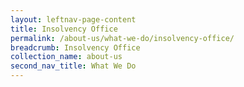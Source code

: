 ```yaml
---
layout: leftnav-page-content
title: Insolvency Office
permalink: /about-us/what-we-do/insolvency-office/
breadcrumb: Insolvency Office
collection_name: about-us
second_nav_title: What We Do
---
```

